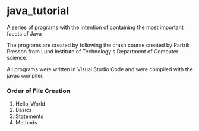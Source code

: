 # java_tutorial
A series of programs with the intention of containing the most important facets of Java

The programs are created by following the crash course created by Partrik Presson from Lund Institute of Technology's Department of Computer science.

All programs were written in Visual Studio Code and were compiled with the javac compiler.


### Order of File Creation
1. Hello_World
2. Basics
3. Statements
4. Methods
